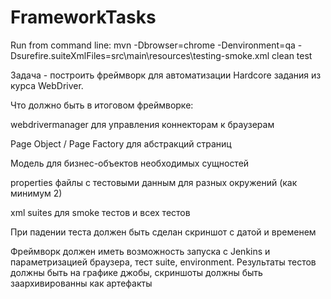 # FrameworkTasks
Run from command line: mvn -Dbrowser=chrome -Denvironment=qa -Dsurefire.suiteXmlFiles=src\main\resources\testing-smoke.xml clean test

Задача - построить фреймворк для автоматизации Hardcore задания из курса WebDriver.

Что должно быть в итоговом фреймворке:

webdrivermanager для управления коннекторам к браузерам

Page Object / Page Factory для абстракций страниц

Модель для бизнес-объектов необходимых сущностей

properties файлы с тестовыми данным для разных окружений (как минимум 2)

xml suites для smoke тестов и всех тестов

При падении теста должен быть сделан скриншот с датой и временем

Фреймворк должен иметь возможность запуска с Jenkins и параметризацией браузера, тест suite, environment. Результаты тестов должны быть на графике джобы, скриншоты должны быть заархивированны как артефакты
